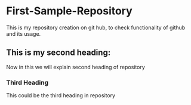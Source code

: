 # First-Sample-Repository
This is my repository creation on git hub, to check functionality of github and its usage.
## This is my second heading:
Now in this we will explain second heading of repository
### Third Heading
This could be the third heading in repository
